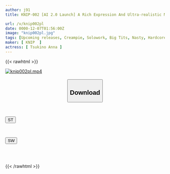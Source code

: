 ```yaml
---
author: j91
title: KNIP-002 [AI 2.0 Launch] A Rich Expression And Ultra-realistic Movement That Surpasses Conventional Generative AI Models. Created Using Cutting-edge Technology (a Transcendent Beauty That Men All Over Japan Fall In Love With At First Sight, Silky Smooth Fair Breasts, And A Lewd Nature That Demands Creampies No Matter How Many Times) Tsukino * Anna Debut

url: /v/knip002pl
date: 0000-12-07T01:56:00Z
image: "knip002pl.jpg"
tags: [Upcoming releases, Creampie, Solowork, Big Tits, Nasty, Hardcore	]
maker: [ KNIP  ]
actress: [ Tsukino Anna ]
---
```



{{< rawhtml >}}

<div class="video" data-videoid="pending_link_2.html">
    <a href="javascript:;">
        <img src="/v/knip002pl/knip002pl.jpg" width="WIDTH" height="HEIGHT" alt="knip002pl.mp4" loading="lazy">
    </a>
</div>

<script type="text/javascript" src="https://j91.asia/asset/on-demand-pend.js"></script>

<br>
  <link rel="stylesheet" href="https://j91.asia/asset/bs5.css">
  
  <center>
  <button class="btn btn-primary" type="button" data-bs-toggle="collapse" data-bs-target=".multi-collapse" aria-expanded="false" aria-controls="multiCollapseExample1 multiCollapseExample2"><h2>Download</h2></button></center>
</p>
<div class="row">
  <div class="col">
    <div class="collapse multi-collapse" id="multiCollapseExample1">
      <div class="card card-body">
	      	      <br>
<div class="buttons">  
<p><a href="https://j91.asia/pending_link_2.html" target="_blank"><button class="btn-hover color-3"><i class="fa fa-download"></i> ST</button></a></p></div>
    </div>
  </div>
</div>
  <div class="col">
    <div class="collapse multi-collapse" id="multiCollapseExample2">
      <div class="card card-body">
	      <br>
<div class="buttons">
<p><a href="https://j91.asia/pending_link_2.html" target="_blank"><button class="btn-hover color-2"><i class="fa fa-download"></i> SW</button></a></p></div>
<br><br>
      </div>
    </div>
  </div>
</div>

{{< /rawhtml >}}